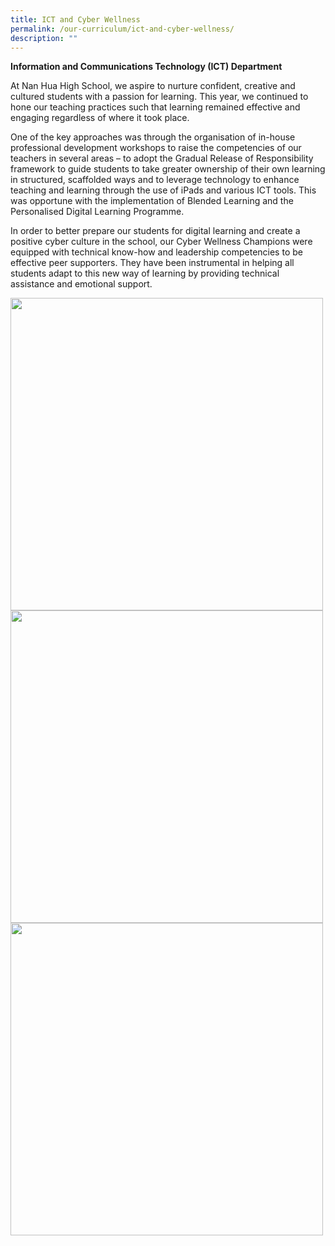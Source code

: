 ```yaml
---
title: ICT and Cyber Wellness
permalink: /our-curriculum/ict-and-cyber-wellness/
description: ""
---
```

**Information and Communications Technology (ICT) Department**

  

At Nan Hua High School, we aspire to nurture confident, creative and cultured students with a passion for learning. This year, we continued to hone our teaching practices such that learning remained effective and engaging regardless of where it took place.

One of the key approaches was through the organisation of in-house professional development workshops to raise the competencies of our teachers in several areas – to adopt the Gradual Release of Responsibility framework to guide students to take greater ownership of their own learning in structured, scaffolded ways and to leverage technology to enhance teaching and learning through the use of iPads and various ICT tools. This was opportune with the implementation of Blended Learning and the Personalised Digital Learning Programme. 

In order to better prepare our students for digital learning and create a positive cyber culture in the school, our Cyber Wellness Champions were equipped with technical know-how and leadership competencies to be effective peer supporters. They have been instrumental in helping all students adapt to this new way of learning by providing technical assistance and emotional support.

 <img src="/images/ict1.png" 
         style="width:500px"
	/>
<br>
<img src="/images/ict2.png" 
         style="width:500px"
	/>
<br>
<img src="/images/ict3.png" 
         style="width:500px"
	/>
<br>